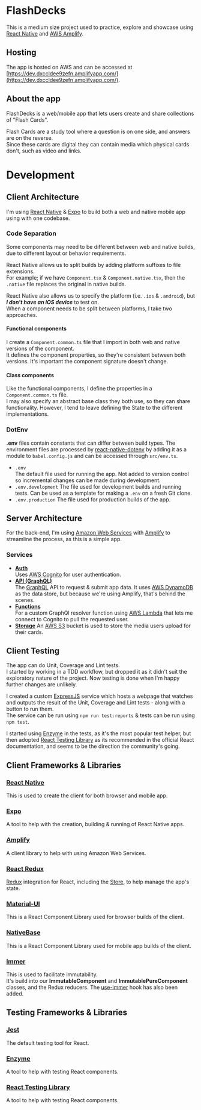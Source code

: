# FlashDecks
This is a medium size project used to practice, explore and showcase using [React Native](https://reactnative.dev/) 
and [AWS Amplify](https://aws.amazon.com/amplify/).

## Hosting
The app is hosted on AWS and can be accessed at [https://dev.dxccldee9zefn.amplifyapp.com/](https://dev.dxccldee9zefn.amplifyapp.com/).

## About the app
FlashDecks is a web/mobile app that lets users create and share collections of "Flash Cards".

Flash Cards are a study tool where a question is on one side, and answers are on the reverse.  
Since these cards are digital they can contain media which physical cards don't, such as video and links.

# Development

## Client Architecture
I'm using [React Native](https://reactnative.dev/) & [Expo](https://expo.io/) to build both a web and native mobile app using with one codebase.
  
### Code Separation
Some components may need to be different between web and native builds, due to different layout or behavior requirements.  

React Native allows us to split builds by adding platform suffixes to file extensions.  
For example; if we have `Component.tsx` & `Component.native.tsx`, then the `.native` file replaces the original in native builds.  

React Native also allows us to specify the platform (i.e. `.ios` & `.android`), but ***I don't have an iOS device*** to test on.  
When a component needs to be split between platforms, I take two approaches.  
#### Functional components
I create a `Component.common.ts` file that I import in both web and native versions of the component.  
It defines the component properties, so they're consistent between both versions. It's important the component signature doesn't change.
#### Class components
Like the functional components, I define the properties in a `Component.common.ts` file.  
I may also specify an abstract base class they both use, so they can share functionality.
However, I tend to leave defining the State to the different implementations.

### DotEnv
**.env** files contain constants that can differ between build types.
The environment files are processed by [react-native-dotenv](https://github.com/zetachang/react-native-dotenv) 
by adding it as a module to `babel.config.js` and can be accessed through `src/env.ts`.  
* `.env`  
The default file used for running the app. Not added to version control so incremental changes can be made during development.
* `.env.development`
The file used for development builds and running tests. Can be used as a template for making a `.env` on a fresh Git clone.
* `.env.production`
The file used for production builds of the app.

## Server Architecture
For the back-end, I'm using [Amazon Web Services](https://aws.amazon.com/) with [Amplify](https://aws.amazon.com/amplify/) to streamline the process, as this is a simple app.  
### Services
* **[Auth](https://docs.amplify.aws/lib/auth/getting-started/q/platform/js)**  
Uses [AWS Cognito](https://aws.amazon.com/cognito/) for user authentication.
* **[API (GraphQL)](https://docs.amplify.aws/lib/graphqlapi/getting-started/q/platform/js)**  
The [GraphQL](https://graphql.org/) API to request & submit app data. It uses [AWS DynamoDB](https://aws.amazon.com/dynamodb/) as the data store, but because we're using Amplify, that's behind the scenes.
* **[Functions](https://docs.amplify.aws/cli/function)**  
For a custom GraphQl resolver function using [AWS Lambda](https://aws.amazon.com/lambda/) that lets me connect to Cognito to pull the requested user.
* **[Storage](https://docs.amplify.aws/lib/storage/getting-started/q/platform/js)**
An [AWS S3](https://aws.amazon.com/s3/) bucket is used to store the media users upload for their cards.

## Client Testing
The app can do Unit, Coverage and Lint tests.  
I started by working in a TDD workflow, but dropped it as it didn't suit the exploratory nature of the project.
Now testing is done when I'm happy further changes are unlikely.  

I created a custom [ExpressJS](https://expressjs.com/) service which hosts a webpage that watches and outputs 
the result of the Unit, Coverage and Lint tests - along with a button to run them.  
The service can be run using `npm run test:reports` & tests can be run using `npm test`.

I started using [Enzyme](https://enzymejs.github.io/enzyme/) in the tests, as it's the most popular test helper, 
but then adopted [React Testing Library](https://testing-library.com/docs/react-testing-library/intro/) 
as its recommended in the official React documentation, and seems to be the direction the community's going.  

## Client Frameworks & Libraries
### [React Native](https://reactnative.dev/)
This is used to create the client for both browser and mobile app.
### [Expo](https://expo.io/)
A tool to help with the creation, building & running of React Native apps.
### [Amplify](https://aws.amazon.com/amplify/)
A client library to help with using Amazon Web Services.
### [React Redux](https://react-redux.js.org/)
[Redux](https://redux.js.org/) integration for React, including the [Store](https://redux.js.org/api/store), to help manage the app's state.
### [Material-UI](https://material-ui.com/)
This is a React Component Library used for browser builds of the client.
### [NativeBase](https://nativebase.io/)
This is a React Component Library used for mobile app builds of the client.
### [Immer](https://immerjs.github.io/immer/)
This is used to facilitate immutability.  
It's build into our **ImmutableComponent** and **ImmutablePureComponent** classes, and the Redux reducers.
The [use-immer](https://github.com/immerjs/use-immer) hook has also been added.

## Testing Frameworks & Libraries
### [Jest](https://jestjs.io/)
The default testing tool for React.
### [Enzyme](https://enzymejs.github.io/enzyme/)
A tool to help with testing React components.
### [React Testing Library](https://testing-library.com/docs/react-testing-library/intro/) 
A tool to help with testing React components.
